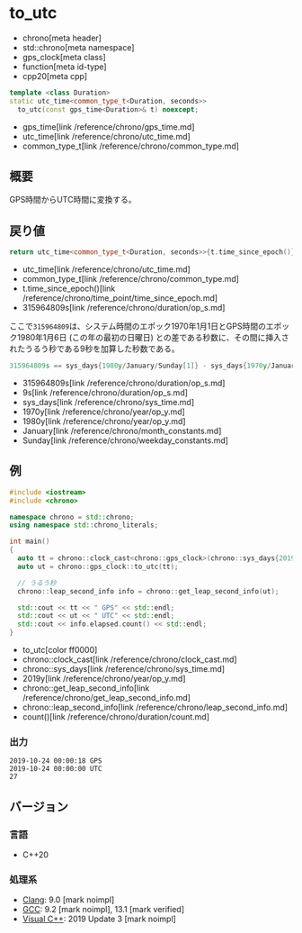 # to_utc
* chrono[meta header]
* std::chrono[meta namespace]
* gps_clock[meta class]
* function[meta id-type]
* cpp20[meta cpp]

```cpp
template <class Duration>
static utc_time<common_type_t<Duration, seconds>>
  to_utc(const gps_time<Duration>& t) noexcept;
```
* gps_time[link /reference/chrono/gps_time.md]
* utc_time[link /reference/chrono/utc_time.md]
* common_type_t[link /reference/chrono/common_type.md]

## 概要
GPS時間からUTC時間に変換する。


## 戻り値
```cpp
return utc_time<common_type_t<Duration, seconds>>{t.time_since_epoch()} + 315964809s;
```
* utc_time[link /reference/chrono/utc_time.md]
* common_type_t[link /reference/chrono/common_type.md]
* t.time_since_epoch()[link /reference/chrono/time_point/time_since_epoch.md]
* 315964809s[link /reference/chrono/duration/op_s.md]

ここで`315964809`は、システム時間のエポック1970年1月1日とGPS時間のエポック1980年1月6日 (この年の最初の日曜日) との差である秒数に、その間に挿入されたうるう秒である9秒を加算した秒数である。

```cpp
315964809s == sys_days{1980y/January/Sunday[1]} - sys_days{1970y/January/1} + 9s
```
* 315964809s[link /reference/chrono/duration/op_s.md]
* 9s[link /reference/chrono/duration/op_s.md]
* sys_days[link /reference/chrono/sys_time.md]
* 1970y[link /reference/chrono/year/op_y.md]
* 1980y[link /reference/chrono/year/op_y.md]
* January[link /reference/chrono/month_constants.md]
* Sunday[link /reference/chrono/weekday_constants.md]


## 例
```cpp example
#include <iostream>
#include <chrono>

namespace chrono = std::chrono;
using namespace std::chrono_literals;

int main()
{
  auto tt = chrono::clock_cast<chrono::gps_clock>(chrono::sys_days{2019y/10/24});
  auto ut = chrono::gps_clock::to_utc(tt);

  // うるう秒
  chrono::leap_second_info info = chrono::get_leap_second_info(ut);

  std::cout << tt << " GPS" << std::endl;
  std::cout << ut << " UTC" << std::endl;
  std::cout << info.elapsed.count() << std::endl;
}
```
* to_utc[color ff0000]
* chrono::clock_cast[link /reference/chrono/clock_cast.md]
* chrono::sys_days[link /reference/chrono/sys_time.md]
* 2019y[link /reference/chrono/year/op_y.md]
* chrono::get_leap_second_info[link /reference/chrono/get_leap_second_info.md]
* chrono::leap_second_info[link /reference/chrono/leap_second_info.md]
* count()[link /reference/chrono/duration/count.md]


### 出力
```
2019-10-24 00:00:18 GPS
2019-10-24 00:00:00 UTC
27
```

## バージョン
### 言語
- C++20

### 処理系
- [Clang](/implementation.md#clang): 9.0 [mark noimpl]
- [GCC](/implementation.md#gcc): 9.2 [mark noimpl], 13.1 [mark verified]
- [Visual C++](/implementation.md#visual_cpp): 2019 Update 3 [mark noimpl]
